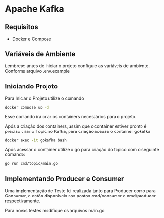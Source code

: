 # Apache Kafka

## Requisitos

* Docker e Compose

## Variáveis de Ambiente

Lembrete: antes de iniciar o projeto configure as variáveis de ambiente.
Conforme arquivo .env.example

## Iniciando Projeto

Para Iniciar o Projeto utilize o comando
```bash
docker compose up -d
```
Esse comando irá criar os containers necessários para o projeto.

Após a criação dos containers, assim que o container estiver pronto é preciso criar o Topic no Kafka, para criação acesse o container gokafka
```bash
docker exec -it gokafka bash
```

Após acessar o container utilize o go para criação do tópico com o seguinte comando:
```bash
go run cmd/topic/main.go
```

## Implementando Producer e Consumer

Uma implementação de Teste foi realizada tanto para Producer como para Consumer, e estão disponíveis nas pastas cmd/consumer e cmd/producer respectivamente.

Para novos testes modifique os arquivos main.go
